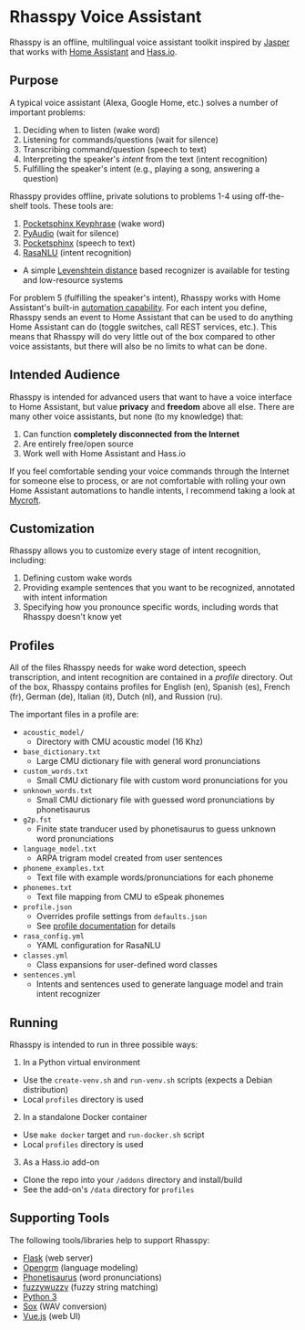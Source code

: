Rhasspy Voice Assistant
=============================

Rhasspy is an offline, multilingual voice assistant toolkit inspired by [Jasper](https://jasperproject.github.io/) that works with [Home Assistant](https://www.home-assistant.io/) and [Hass.io](https://www.home-assistant.io/hassio/).

Purpose
---------

A typical voice assistant (Alexa, Google Home, etc.) solves a number of important problems:

1. Deciding when to listen (wake word)
2. Listening for commands/questions (wait for silence)
3. Transcribing command/question (speech to text)
4. Interpreting the speaker's *intent* from the text (intent recognition)
5. Fulfilling the speaker's intent (e.g., playing a song, answering a question)

Rhasspy provides offline, private solutions to problems 1-4 using off-the-shelf tools. These tools are:

1. [Pocketsphinx Keyphrase](https://cmusphinx.github.io/wiki/tutoriallm/#using-keyword-lists-with-pocketsphinx) (wake word)
2. [PyAudio](https://people.csail.mit.edu/hubert/pyaudio/) (wait for silence)
3. [Pocketsphinx](https://github.com/cmusphinx/pocketsphinx) (speech to text)
4. [RasaNLU](https://rasa.com/) (intent recognition)
  * A simple [Levenshtein distance](https://en.wikipedia.org/wiki/Levenshtein_distance) based recognizer is available for testing and low-resource systems 

For problem 5 (fulfilling the speaker's intent), Rhasspy works with Home Assistant's built-in [automation capability](https://www.home-assistant.io/docs/automation/). For each intent you define, Rhasspy sends an event to Home Assistant that can be used to do anything Home Assistant can do (toggle switches, call REST services, etc.). This means that Rhasspy will do very little out of the box compared to other voice assistants, but there will also be no limits to what can be done.
 
Intended Audience
---------------------

Rhasspy is intended for advanced users that want to have a voice interface to Home Assistant, but value **privacy** and **freedom** above all else. There are many other voice assistants, but none (to my knowledge) that:

1. Can function **completely disconnected from the Internet**
2. Are entirely free/open source
3. Work well with Home Assistant and Hass.io

If you feel comfortable sending your voice commands through the Internet for someone else to process, or are not comfortable with rolling your own Home Assistant automations to handle intents, I recommend taking a look at [Mycroft](https://mycroft.ai).

Customization
----------------

Rhasspy allows you to customize every stage of intent recognition, including:

1. Defining custom wake words
2. Providing example sentences that you want to be recognized, annotated with intent information
3. Specifying how you pronounce specific words, including words that Rhasspy doesn't know yet

Profiles
----------

All of the files Rhasspy needs for wake word detection, speech transcription, and intent recognition are contained in a *profile* directory. Out of the box, Rhasspy contains profiles for English (en), Spanish (es), French (fr), German (de), Italian (it), Dutch (nl), and Russion (ru).

The important files in a profile are:

* `acoustic_model/`
  * Directory with CMU acoustic model (16 Khz)
* `base_dictionary.txt`
  * Large CMU dictionary file with general word pronunciations
* `custom_words.txt`
  * Small CMU dictionary file with custom word pronunciations for you
* `unknown_words.txt`
  * Small CMU dictionary file with guessed word pronunciations by phonetisaurus
* `g2p.fst`
  * Finite state tranducer used by phonetisaurus to guess unknown word pronunciations
* `language_model.txt`
  * ARPA trigram model created from user sentences
* `phoneme_examples.txt`
  * Text file with example words/pronunciations for each phoneme
* `phonemes.txt`
  * Text file mapping from CMU to eSpeak phonemes 
* `profile.json`
  * Overrides profile settings from `defaults.json`
  * See [profile documentation](doc/profiles.md) for details
* `rasa_config.yml`
  * YAML configuration for RasaNLU
* `classes.yml`
  * Class expansions for user-defined word classes
* `sentences.yml`
  * Intents and sentences used to generate language model and train intent recognizer
  
Running
---------

Rhasspy is intended to run in three possible ways:

1. In a Python virtual environment
  * Use the `create-venv.sh` and `run-venv.sh` scripts (expects a Debian distribution)
  * Local `profiles` directory is used
2. In a standalone Docker container
  * Use `make docker` target and `run-docker.sh` script
  * Local `profiles` directory is used
3. As a Hass.io add-on
  * Clone the repo into your `/addons` directory and install/build
  * See the add-on's `/data` directory for `profiles`

Supporting Tools
--------------------

The following tools/libraries help to support Rhasspy:

* [Flask](http://flask.pocoo.org) (web server)
* [Opengrm](http://www.opengrm.org/twiki/bin/view/GRM/NGramLibrary) (language modeling)
* [Phonetisaurus](https://github.com/AdolfVonKleist/Phonetisaurus) (word pronunciations)
* [fuzzywuzzy](https://github.com/seatgeek/fuzzywuzzy) (fuzzy string matching)
* [Python 3](https://www.python.org)
* [Sox](http://sox.sourceforge.net) (WAV conversion)
* [Vue.js](https://vuejs.org/) (web UI)

